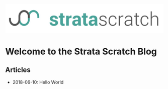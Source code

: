 [![strata scratch](../assets/sslogo.jpg)](https://stratascratch.com)
# Welcome to the Strata Scratch Blog

## Articles
- 2018-06-10: Hello World
